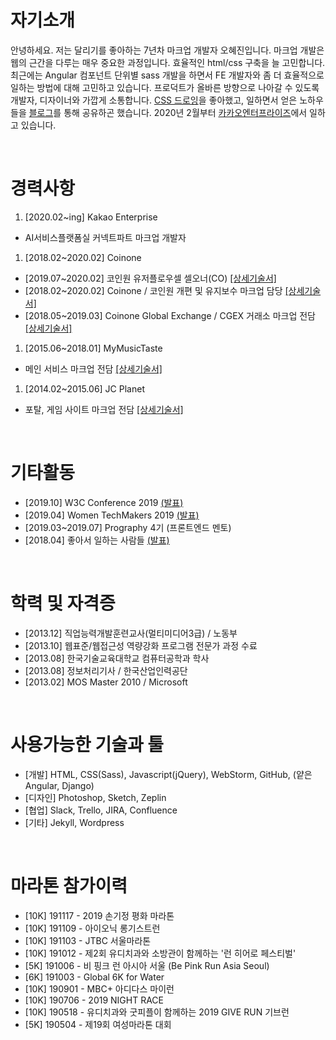 # 자기소개
안녕하세요. 저는 달리기를 좋아하는 7년차 마크업 개발자 오혜진입니다. 마크업 개발은 웹의 근간을 다루는 매우 중요한 과정입니다. 효율적인 html/css 구축을 늘 고민합니다. 최근에는 Angular 컴포넌트 단위별 sass 개발을 하면서 FE 개발자와 좀 더 효율적으로 일하는 방법에 대해 고민하고 있습니다. 프로덕트가 올바른 방향으로 나아갈 수 있도록 개발자, 디자이너와 가깝게 소통합니다. [CSS 드로잉](https://codepen.io/collection/AVKvZM/)을 좋아했고, 일하면서 얻은 노하우들을 [블로그](http://zinee-world.tistory.com)를 통해 공유하곤 했습니다. 2020년 2월부터 [카카오엔터프라이즈](https://kakaoenterprise.com/)에서 일하고 있습니다.

<br>

# 경력사항
1. [2020.02~ing] Kakao Enterprise
  * AI서비스플랫폼실 커넥트파트 마크업 개발자
1. [2018.02~2020.02] Coinone
  * [2019.07~2020.02] 코인원 유저플로우셀 셀오너(CO) [[상세기술서]](https://github.com/zineeworld/resume/blob/master/coinone.md#201907ing)
  * [2018.02~2020.02] Coinone / 코인원 개편 및 유지보수 마크업 담당 [[상세기술서]](https://github.com/zineeworld/resume/blob/master/coinone.md#201802ing)
  * [2018.05~2019.03] Coinone Global Exchange / CGEX 거래소 마크업 전담 [[상세기술서]](https://github.com/zineeworld/resume/blob/master/coinone.md#201802ing)
1. [2015.06~2018.01] MyMusicTaste
  * 메인 서비스 마크업 전담 [[상세기술서]](https://github.com/zineeworld/resume/blob/master/mymusictaste.md#201506ing)
1. [2014.02~2015.06] JC Planet
  * 포탈, 게임 사이트 마크업 전담 [[상세기술서]](https://github.com/zineeworld/resume/blob/master/jcplanet.md#201402201506)

<br>

# 기타활동
* [2019.10] W3C Conference 2019 [(발표)](http://www.kipfa.or.kr/Seminar/SeminarReView.aspx?eduSeqNo=1258)
* [2019.04] Women TechMakers 2019 [(발표)](https://wtm-seoul-2019.firebaseapp.com/)
* [2019.03~2019.07] Prography 4기 (프론트엔드 멘토)
* [2018.04] 좋아서 일하는 사람들 [(발표)](https://brunch.co.kr/@startupalliance/11)

<br>

# 학력 및 자격증
* [2013.12] 직업능력개발훈련교사(멀티미디어3급) / 노동부
* [2013.10] 웹표준/웹접근성 역량강화 프로그램 전문가 과정 수료
* [2013.08] 한국기술교육대학교 컴퓨터공학과 학사
* [2013.08] 정보처리기사 / 한국산업인력공단
* [2013.02] MOS Master 2010 / Microsoft
   
<br>
   
# 사용가능한 기술과 툴
* [개발] HTML, CSS(Sass), Javascript(jQuery), WebStorm, GitHub, (얕은 Angular, Django)
* [디자인] Photoshop, Sketch, Zeplin
* [협업] Slack, Trello, JIRA, Confluence
* [기타] Jekyll, Wordpress

<br>

# 마라톤 참가이력
* [10K] 191117 - 2019 손기정 평화 마라톤 
* [10K] 191109 - 아이오닉 롱기스트런 
* [10K] 191103 - JTBC 서울마라톤 
* [10K] 191012 - 제2회 유디치과와 소방관이 함께하는 '런 히어로 페스티벌' 
* [5K] 191006 - 비 핑크 런 아시아 서울 (Be Pink Run Asia Seoul) 
* [6K] 191003 - Global 6K for Water 
* [10K] 190901 - MBC+ 아디다스 마이런 
* [10K] 190706 - 2019 NIGHT RACE
* [10K] 190518 - 유디치과와 굿피플이 함께하는 2019 GIVE RUN 기브런 
* [5K] 190504 - 제19회 여성마라톤 대회
